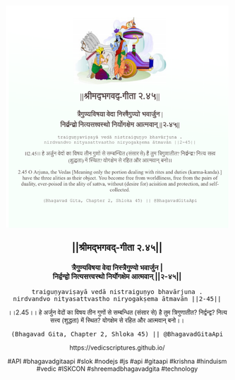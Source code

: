 <img src="../../asset/BG_2_45.png"/>
<center><h2>||श्रीमद्‍भगवद्‍-गीता २.४५||</h2>
<h3>त्रैगुण्यविषया वेदा निस्त्रैगुण्यो भवार्जुन |<br/>निर्द्वन्द्वो नित्यसत्त्वस्थो निर्योगक्षेम आत्मवान् ||२-४५||</h3>
<pre>traiguṇyaviṣayā vedā nistraiguṇyo bhavārjuna .<br/>nirdvandvo nityasattvastho niryogakṣema ātmavān ||2-45||</pre>
<p>।।2.45।। हे अर्जुन  वेदों का विषय तीन गुणों से सम्बन्धित (संसार से) है  तुम त्रिगुणातीत? निर्द्वन्द्व? नित्य सत्त्व (शुद्धता) में स्थित? योगक्षेम से रहित और आत्मवान् बनो।।</p>
<pre>(Bhagavad Gita, Chapter 2, Shloka 45) || @BhagavadGitaApi</pre><p>https://vedicscriptures.github.io/</p><p>#API #bhagavadgitaapi #slok #nodejs #js #api #gitaapi #krishna #hinduism #vedic #ISKCON #shreemadbhagavadgita #technology</p></center>